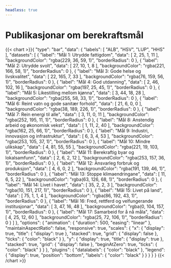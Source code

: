 ```yaml
---
headless: true
---
```

<h1>Publikasjonar om berekraftsmål</h1>
{{< chart >}}{
    "type": "bar",
    "data": {
        "labels": [
            "ALB",
            "HSV",
            "LUP",
            "HHS"
        ],
        "datasets": [
            {
                "label": "Mål 1: Utrydde fattigdom",
                "data": [
                    2,
                    25,
                    1,
                    11
                ],
                "backgroundColor": "rgba(229, 36, 59, 1)",
                "borderRadius": 0
            },
            {
                "label": "Mål 2: Utrydde svolt",
                "data": [
                    27,
                    10,
                    1,
                    8
                ],
                "backgroundColor": "rgba(221, 166, 58, 1)",
                "borderRadius": 0
            },
            {
                "label": "Mål 3: Gode helse og livskvalitet",
                "data": [
                    22,
                    165,
                    7,
                    33
                ],
                "backgroundColor": "rgba(76, 159, 56, 1)",
                "borderRadius": 0
            },
            {
                "label": "Mål 4: God utdanning",
                "data": [
                    2,
                    46,
                    102,
                    16
                ],
                "backgroundColor": "rgba(197, 25, 45, 1)",
                "borderRadius": 0
            },
            {
                "label": "Mål 5: Likestilling mellom kjønna",
                "data": [
                    3,
                    44,
                    18,
                    28
                ],
                "backgroundColor": "rgba(255, 58, 33, 1)",
                "borderRadius": 0
            },
            {
                "label": "Mål 6: Reint vatn og gode sanitær forhold",
                "data": [
                    21,
                    6,
                    0,
                    0
                ],
                "backgroundColor": "rgba(38, 189, 226, 1)",
                "borderRadius": 0
            },
            {
                "label": "Mål 7: Rein energi til alle",
                "data": [
                    3,
                    11,
                    0,
                    11
                ],
                "backgroundColor": "rgba(252, 195, 11, 1)",
                "borderRadius": 0
            },
            {
                "label": "Mål 8: Anstendig arbeid og økonomisk vekst",
                "data": [
                    1,
                    11,
                    2,
                    40
                ],
                "backgroundColor": "rgba(162, 25, 66, 1)",
                "borderRadius": 0
            },
            {
                "label": "Mål 9: Industri, innovasjon og infrastruktur",
                "data": [
                    6,
                    3,
                    4,
                    53
                ],
                "backgroundColor": "rgba(253, 105, 37, 1)",
                "borderRadius": 0
            },
            {
                "label": "Mål 10: Mindre ulikskap",
                "data": [
                    4,
                    81,
                    55,
                    55
                ],
                "backgroundColor": "rgba(221, 19, 103, 1)",
                "borderRadius": 0
            },
            {
                "label": "Mål 11: Berekraftig byar og lokalsamfunn",
                "data": [
                    2,
                    6,
                    2,
                    12
                ],
                "backgroundColor": "rgba(253, 157, 36, 1)",
                "borderRadius": 0
            },
            {
                "label": "Mål 12: Ansvarleg forbruk og produksjon",
                "data": [
                    4,
                    6,
                    0,
                    2
                ],
                "backgroundColor": "rgba(191, 139, 46, 1)",
                "borderRadius": 0
            },
            {
                "label": "Mål 13: Stoppe klimaendringane",
                "data": [
                    11,
                    6,
                    5,
                    22
                ],
                "backgroundColor": "rgba(63, 126, 68, 1)",
                "borderRadius": 0
            },
            {
                "label": "Mål 14: Livet i havet",
                "data": [
                    35,
                    2,
                    2,
                    3
                ],
                "backgroundColor": "rgba(10, 151, 217, 1)",
                "borderRadius": 0
            },
            {
                "label": "Mål 15: Livet på land",
                "data": [
                    75,
                    1,
                    1,
                    4
                ],
                "backgroundColor": "rgba(86, 192, 43, 1)",
                "borderRadius": 0
            },
            {
                "label": "Mål 16: Fred, rettferd og velfungerande institusjonar",
                "data": [
                    3,
                    47,
                    16,
                    48
                ],
                "backgroundColor": "rgba(0, 104, 157, 1)",
                "borderRadius": 0
            },
            {
                "label": "Mål 17: Samarbeid for å nå måla",
                "data": [
                    4,
                    25,
                    12,
                    60
                ],
                "backgroundColor": "rgba(25, 72, 106, 1)",
                "borderRadius": 0
            }
        ]
    },
    "options": {
        "animation": {
            "duration": 500,
            "easing": "linear"
        },
        "maintainAspectRatio": false,
        "responsive": true,
        "scales": {
            "x": {
                "display": true,
                "title": {
                    "display": true
                },
                "stacked": true,
                "grid": {
                    "display": false
                },
                "ticks": {
                    "color": "black"
                }
            },
            "y": {
                "display": true,
                "title": {
                    "display": true
                },
                "stacked": true,
                "grid": {
                    "display": false
                },
                "beginAtZero": true,
                "ticks": {
                    "color": "black"
                }
            }
        },
        "plugins": {
            "datalabels": {
                "color": "black"
            },
            "legend": {
                "display": true,
                "position": "bottom",
                "labels": {
                    "color": "black"
                }
            }
        }
    }
}
{{< /chart >}}
